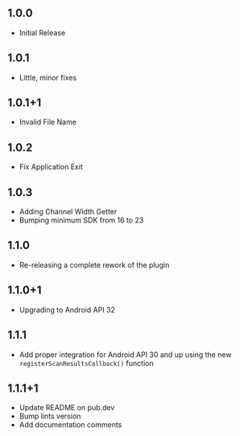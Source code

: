 ## 1.0.0

* Initial Release

## 1.0.1

* Little, minor fixes

## 1.0.1+1

* Invalid File Name

## 1.0.2

* Fix Application Exit

## 1.0.3

* Adding Channel Width Getter
* Bumping minimum SDK from 16 to 23

## 1.1.0

* Re-releasing a complete rework of the plugin

## 1.1.0+1

* Upgrading to Android API 32

## 1.1.1

* Add proper integration for Android API 30 and up using the new ```registerScanResultsCallback()``` function

## 1.1.1+1

* Update README on pub.dev
* Bump lints version
* Add documentation comments